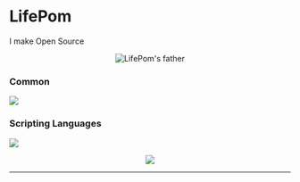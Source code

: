 # LifePom
<!--
**ksnlife/ksnlife** is a ✨ _special_ ✨ repository because its `README.md` (this file) appears on your GitHub profile.

Here are some ideas to get you started:

- 🔭 I’m currently working on ...
- 🌱 I’m currently learning ...
- 👯 I’m looking to collaborate on ...
- 🤔 I’m looking for help with ...
- 💬 Ask me about ...
- 📫 How to reach me: ...
- 😄 Pronouns: ...
- ⚡ Fun fact: ...
-->
I make Open Source

<p align=center> 
  <img src="https://github.com/user-attachments/assets/876c3ff1-1ad8-46d5-8923-b443bb1ef283" alt="LifePom's father" title="LifePom's father">
</p>

### Common
<p align="left">
  <a href="https://skillicons.dev">
    <img src="https://skillicons.dev/icons?i=html,css,bootstrap,tailwind" />
  </a>
</p>

### Scripting Languages
<p align="left">
  <a href="https://skillicons.dev">
    <img src="https://skillicons.dev/icons?i=js,ts,jquery" />
  </a>
</p>

<p align=center>
  <a href="https://skillicons.dev">
    <img src="https://skillicons.dev/icons?i=php,python,flask,fastapi,nodejs,react,firebase,mysql,postgresql,git,github,bitbucket,gitlab,docker,cloudflare,figma,raspberrypi" />
  </a>
</p>

---
